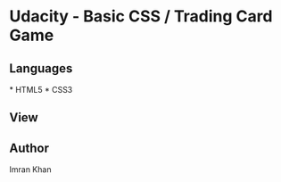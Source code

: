<h1>Udacity - Basic CSS / Trading Card Game</h1>

<h2>Languages</h2>
* HTML5
* CSS3

<h2>View</h2>

<h2>Author</h2>
Imran Khan